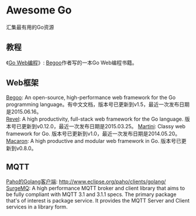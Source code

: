 # Awesome Go
汇集最有用的Go资源

## 教程
《[Go Web编程](https://github.com/astaxie/build-web-application-with-golang)》:  [Begoo](https://github.com/astaxie/beego)作者写的一本Go Web编程书籍。    

## Web框架
[Begoo](https://github.com/astaxie/beego):  An open-source, high-performance web framework for the Go programming language。有中文文档，版本号已更新到v1.5，最近一次发布日期是2015.06.16。  
[Revel](https://github.com/revel/revel): A high productivity, full-stack web framework for the Go language. 版本号已更新到v0.12.0，最近一次发布日期是2015.03.25。
[Martini](https://github.com/go-martini/martini): Classy web framework for Go. 版本号已更新到v1.0，最近一次发布日期是2014.05.20。   
[Macaron](https://github.com/go-macaron/macaron): A high productive and modular web framework in Go. 版本号已更新到v0.8.0。


## MQTT
[Paho的Golang客户端](http://www.eclipse.org/paho/clients/golang/): http://www.eclipse.org/paho/clients/golang/    
[SurgeMQ](https://github.com/surgemq/surgemq): A high performance MQTT broker and client library that aims to be fully compliant with MQTT 3.1 and 3.1.1 specs. The primary package that's of interest is package service. It provides the MQTT Server and Client services in a library form.
